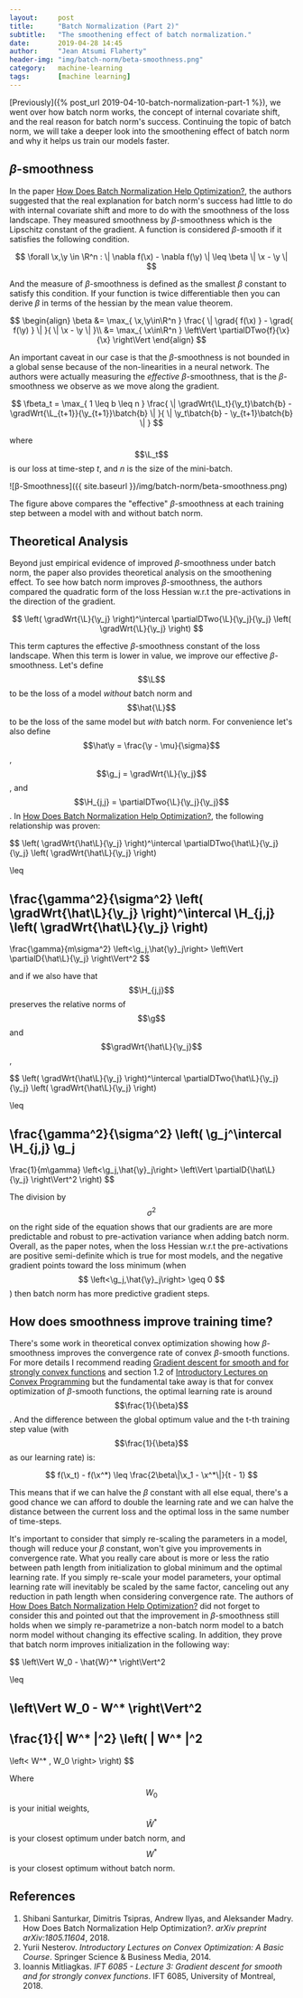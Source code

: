 ```yaml
---
layout:     post
title:      "Batch Normalization (Part 2)"
subtitle:   "The smoothening effect of batch normalization."
date:       2019-04-28 14:45
author:     "Jean Atsumi Flaherty"
header-img: "img/batch-norm/beta-smoothness.png"
category:   machine-learning
tags:       [machine learning]
---
```

<div style="display: none">
<!-- LaTeX Helpers -->
$$
\newcommand{\vect}[1]{ \boldsymbol{#1} }
\newcommand{\batch}[1]{ ^{({#1})} }
\newcommand{\grad}[1]{ \nabla#1 }
\newcommand{\gradWrt}[2]{ \nabla_{#2}#1 }
\newcommand{\gradDir}[1]{ \frac{ \grad{#1} }{ \| \grad{#1} \|} }
\newcommand{\gradDirWrt}[2]{ \frac{ \gradWrt{#1}{#2} }{\| \gradWrt{#1}{#2} \|} }
\newcommand{\partialD}[2]{ \frac{ \partial#1 }{ \partial#2 } }
\newcommand{\partialDTwo}[3]{ \frac{ \partial#1 }{ \partial#2\partial#3 } }

\newcommand{\L}{ \mathcal{L} }
\newcommand{\B}{ \mathbb{B} }
\newcommand{\X}{ \boldsymbol{X} }
\newcommand{\H}{ \boldsymbol{H} }
\newcommand{\y}{ \vect{y} }
\newcommand{\x}{ \vect{x} }
\newcommand{\g}{ \vect{g} }
\newcommand{\fbeta}{ \beta^* }
$$
</div>

[Previously]({% post_url 2019-04-10-batch-normalization-part-1 %}), we went over
how batch norm works, the concept of internal covariate shift, and the real reason for batch norm's success. Continuing the topic of batch norm, we will take a deeper look into
the smoothening effect of batch norm and why it helps us train our models faster.

## *β*-smoothness
In the paper [How Does Batch Normalization Help Optimization?](https://arxiv.org/abs/1805.11604),
the authors suggested that the real explanation for batch norm's success had little
to do with internal covariate shift and more to do with the smoothness of the loss landscape.
They measured smoothness by *β*-smoothness which is the Lipschitz constant of the
gradient. A function is considered *β*-smooth if it satisfies the following condition.

$$ \forall \x,\y \in \R^n : \| \nabla f(\x) - \nabla f(\y) \| \leq \beta \| \x - \y \| $$

And the measure of *β*-smoothness is defined as the smallest *β* constant to
satisfy this condition. If your function is twice differentiable then you can
derive *β* in terms of the hessian by the mean value theorem.

$$
\begin{align}
  \beta &= \max_{ \x,\y\in\R^n }
  \frac{
    \| \grad{ f(\x) } - \grad{ f(\y) } \|
  }{
    \| \x - \y \|
  }\\
  &= \max_{ \x\in\R^n } \left\Vert \partialDTwo{f}{\x}{\x} \right\Vert
\end{align}
$$

An important caveat in our case is that the *β*-smoothness is not bounded in a
global sense because of the non-linearities in a neural network. The authors
were actually measuring the *effective* *β*-smoothness, that is the *β*-smoothness
we observe as we move along the gradient.

$$
\fbeta_t = \max_{ 1 \leq b \leq n } \frac{
  \| \gradWrt{\L_t}{\y_t}\batch{b} - \gradWrt{\L_{t+1}}{\y_{t+1}}\batch{b} \|
}{
  \| \y_t\batch{b} - \y_{t+1}\batch{b} \|
}
$$

where $$\L_t$$ is our loss at time-step *t*, and *n* is the size of the
mini-batch.

![β-Smoothness]({{ site.baseurl }}/img/batch-norm/beta-smoothness.png)

The figure above compares the "effective" *β*-smoothness at each training step
between a model with and without batch norm.

## Theoretical Analysis

Beyond just empirical evidence of improved *β*-smoothness under batch norm,
the paper also provides theoretical analysis on the smoothening effect.
To see how batch norm improves *β*-smoothness, the authors compared the
quadratic form of the loss Hessian w.r.t the pre-activations in the direction
of the gradient.

$$
\left( \gradWrt{\L}{\y_j} \right)^\intercal
\partialDTwo{\L}{\y_j}{\y_j}
\left( \gradWrt{\L}{\y_j} \right)
$$

This term captures the effective *β*-smoothness constant of the loss landscape.
When this term is lower in value, we improve our effective *β*-smoothness.
Let's define $$\L$$ to be the loss of a model *without* batch norm and $$\hat{\L}$$
to be the loss of the same model but *with* batch norm. For convenience let's
also define
$$\hat\y = \frac{\y - \mu}{\sigma}$$,
$$\g_j = \gradWrt{\L}{\y_j}$$, and
$$\H_{j,j} = \partialDTwo{\L}{\y_j}{\y_j}$$.
In [How Does Batch Normalization Help Optimization?](https://arxiv.org/abs/1805.11604), the following relationship was proven:

$$
\left( \gradWrt{\hat\L}{\y_j} \right)^\intercal
\partialDTwo{\hat\L}{\y_j}{\y_j}
\left( \gradWrt{\hat\L}{\y_j} \right)

\leq

\frac{\gamma^2}{\sigma^2}
\left( \gradWrt{\hat\L}{\y_j} \right)^\intercal
\H_{j,j}
\left( \gradWrt{\hat\L}{\y_j} \right)
-
\frac{\gamma}{m\sigma^2}
\left<\g_j,\hat{\y}_j\right>
\left\Vert \partialD{\hat\L}{\y_j} \right\Vert^2
$$  

and if we also have that $$\H_{j,j}$$ preserves the relative norms of
$$\g$$ and $$\gradWrt{\hat\L}{\y_j}$$,

$$
\left( \gradWrt{\hat\L}{\y_j} \right)^\intercal
\partialDTwo{\hat\L}{\y_j}{\y_j}
\left( \gradWrt{\hat\L}{\y_j} \right)

\leq

\frac{\gamma^2}{\sigma^2}
\left(
  \g_j^\intercal
  \H_{j,j}
  \g_j
  -
  \frac{1}{m\gamma}
  \left<\g_j,\hat{\y}_j\right>
  \left\Vert \partialD{\hat\L}{\y_j} \right\Vert^2
\right)
$$

The division by $$\sigma^2$$ on the right side of the equation shows that our gradients are are more predictable and robust to pre-activation variance when adding batch norm. Overall, as the paper notes, when the loss Hessian w.r.t the pre-activations are positive semi-definite which is true for most models, and the negative gradient points toward the loss minimum (when $$ \left<\g_j,\hat{\y}_j\right> \geq 0 $$) then batch norm has more predictive gradient steps.

## How does smoothness improve training time?

There's some work in theoretical convex optimization showing how *β*-smoothness improves the convergence rate of convex *β*-smooth functions. For more details I recommend reading [Gradient descent for smooth and for strongly convex functions](http://mitliagkas.github.io/ift6085/ift-6085-lecture-3-notes.pdf) and section 1.2 of [Introductory Lectures on Convex Programming](http://citeseerx.ist.psu.edu/viewdoc/download?doi=10.1.1.693.855&rep=rep1&type=pdf) but the fundamental take away is that for convex optimization of *β*-smooth functions, the optimal learning rate is around $$\frac{1}{\beta}$$. And the difference between the global optimum value and the t-th training step value (with $$\frac{1}{\beta}$$ as our learning rate) is:

$$
f(\x_t) - f(\x^*) \leq \frac{2\beta\|\x_1 - \x^*\|}{t - 1}
$$

This means that if we can halve the *β* constant with all else equal, there's a good chance we can afford to double the learning rate and we can halve the distance between the current loss and the optimal loss in the same number of time-steps.

It's important to consider that simply re-scaling the parameters in a model, though will reduce your *β* constant, won't give you improvements in convergence rate. What you really care about is more or less the ratio between path length from initialization to global minimum and the optimal learning rate. If you simply re-scale your model parameters, your optimal learning rate will inevitably be scaled by the same factor, canceling out any reduction in path length when considering convergence rate. The authors of [How Does Batch Normalization Help Optimization?](https://arxiv.org/abs/1805.11604) did not forget to consider this and pointed out that the improvement in *β*-smoothness still holds when we simply re-parametrize a non-batch norm model to a batch norm model without changing its effective scaling. In addition, they prove that batch norm improves initialization in the following way:

$$
\left\Vert W_0 - \hat{W}^* \right\Vert^2

\leq

\left\Vert W_0 - W^* \right\Vert^2
-
\frac{1}{\| W^* \|^2}
\left(
  \| W^* \|^2
  -
  \left<
    W^* ,
    W_0
  \right>
\right)
$$

Where $$W_0$$ is your initial weights, $$\hat{W}^* $$ is your closest optimum under batch norm, and $$W^* $$ is your closest optimum without batch norm.


## References

1. Shibani Santurkar, Dimitris Tsipras, Andrew Ilyas, and Aleksander Madry. How Does Batch Normalization Help Optimization?. *arXiv preprint arXiv:1805.11604*, 2018.
2. Yurii Nesterov. *Introductory Lectures on Convex Optimization: A Basic Course*. Springer Science & Business Media, 2014.
3. Ioannis Mitliagkas. *IFT 6085 - Lecture 3: Gradient descent for smooth and for strongly convex functions*. IFT 6085, University of Montreal, 2018.
